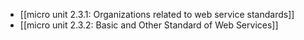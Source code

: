 - [[micro unit 2.3.1: Organizations related to web service standards]]
- [[micro unit 2.3.2: Basic and Other Standard of Web Services]]